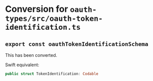 # Conversion for `oauth-types/src/oauth-token-identification.ts`

## `export const oauthTokenIdentificationSchema`

This has been converted.

Swift equivalent:

```swift
public struct TokenIdentification: Codable
```
